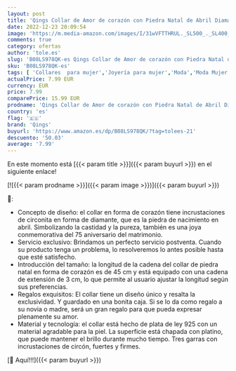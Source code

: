 ```yaml
---
layout: post
title: 'Qings Collar de Amor de corazón con Piedra Natal de Abril Diamante Plata de Ley 925 chapada en Platino con circonita como Regalo de cumpleaños'
date: 2022-12-23 20:09:54
image: 'https://m.media-amazon.com/images/I/31wVFTTHRUL._SL500_._SL400_.jpg'
comments: true
category: ofertas
author: 'tole.es'
slug: 'B08LS978QK-es Qings Collar de Amor de corazón con Piedra Natal de Abril...'
sku: 'B08LS978QK-es'
tags: [ 'Collares  para mujer','Joyería para mujer','Moda','Moda Mujer','de','ley','plata','qings','🇪🇸', ]
actualPrice: 7.99 EUR
currency: EUR
price: 7.99
comparePrice: 15.99 EUR
prodname: 'Qings Collar de Amor de corazón con Piedra Natal de Abril Diamante Plata de Ley 925 chapada en Platino con circonita como Regalo de cumpleaños'
country: 'es'
flag: '🇪🇸'
brand: 'Qings'
buyurl: 'https://www.amazon.es/dp/B08LS978QK/?tag=tolees-21'
descuento: '50.03'
average: '7.99'
---
```


En este momento está [{{< param title >}}]({{< param buyurl >}}) en el siguiente enlace!

[![{{< param prodname >}}]({{< param image >}})]({{< param buyurl >}})

🔎:

- Concepto de diseño: el collar en forma de corazón tiene incrustaciones de circonita en forma de diamante, que es la piedra de nacimiento en abril. Simbolizando la castidad y la pureza, también es una joya conmemorativa del 75 aniversario del matrimonio.
- Servicio exclusivo: Brindamos un perfecto servicio postventa. Cuando su producto tenga un problema, lo resolveremos lo antes posible hasta que esté satisfecho.
- Introducción del tamaño: la longitud de la cadena del collar de piedra natal en forma de corazón es de 45 cm y está equipado con una cadena de extensión de 3 cm, lo que permite al usuario ajustar la longitud según sus preferencias.
- Regalos exquisitos: El collar tiene un diseño único y resalta la exclusividad. Y guardado en una bonita caja. Si se lo da como regalo a su novia o madre, será un gran regalo para que pueda expresar plenamente su amor.
- Material y tecnología: el collar está hecho de plata de ley 925 con un material agradable para la piel. La superficie está chapada con platino, que puede mantener el brillo durante mucho tiempo. Tres garras con incrustaciones de circón, fuertes y firmes.

[🛒 Aquí!!!]({{< param buyurl >}})
